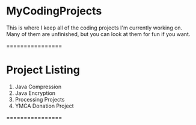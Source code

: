 MyCodingProjects
================

This is where I keep all of the coding projects I'm currently working on. Many of them are unfinished, but you can look at them for fun if you want.

================

Project Listing
================

1. Java Compression
2. Java Encryption
3. Processing Projects
4. YMCA Donation Project

================